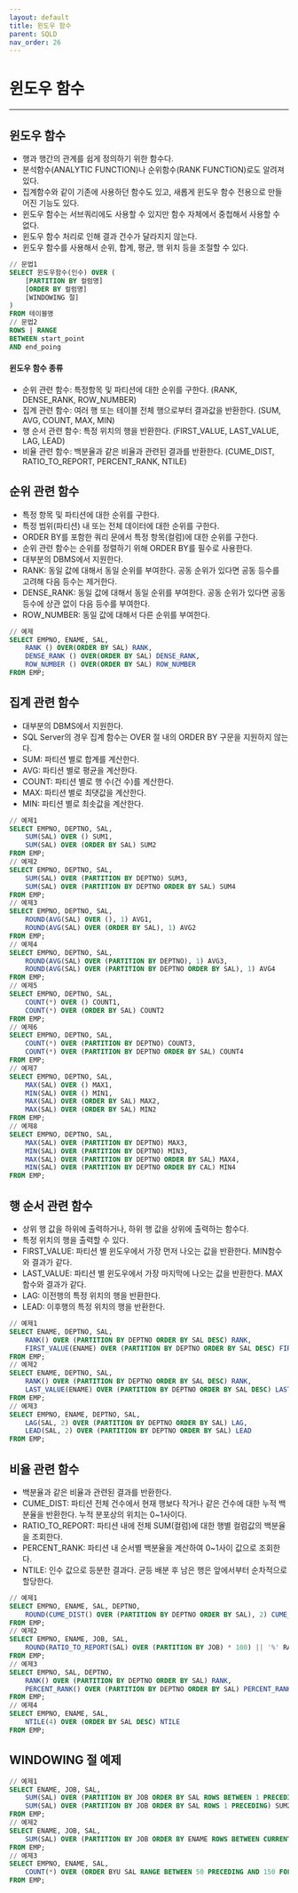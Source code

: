 ```yaml
---
layout: default
title: 윈도우 함수
parent: SQLD
nav_order: 26
---
```


# 윈도우 함수

---

## 윈도우 함수

- 행과 행간의 관계를 쉽게 정의하기 위한 함수다.
- 분석함수(ANALYTIC FUNCTION)나 순위함수(RANK FUNCTION)로도 알려져 있다.
- 집계함수와 같이 기존에 사용하던 함수도 있고, 새롭게 윈도우 함수 전용으로 만들어진 기능도 있다.
- 윈도우 함수는 서브쿼리에도 사용할 수 있지만 함수 자체에서 중첩해서 사용할 수 없다.
- 윈도우 함수 처리로 인해 결과 건수가 달라지지 않는다.
- 윈도우 함수를 사용해서 순위, 합계, 평균, 행 위치 등을 조절할 수 있다.

```sql
// 문법1
SELECT 윈도우함수(인수) OVER (
    [PARTITION BY 컬럼명]
    [ORDER BY 컬럼명]
    [WINDOWING 절]
)
FROM 테이블명
// 문법2
ROWS | RANGE
BETWEEN start_point
AND end_poing
```

#### 윈도우 함수 종류

- 순위 관련 함수: 특정항목 및 파티션에 대한 순위를 구한다. (RANK, DENSE_RANK, ROW_NUMBER)
- 집계 관련 함수: 여러 행 또는 테이블 전체 행으로부터 결과값을 반환한다. (SUM, AVG, COUNT, MAX, MIN)
- 행 순서 관련 함수: 특정 위치의 행을 반환한다. (FIRST_VALUE, LAST_VALUE, LAG, LEAD)
- 비율 관련 함수: 백분율과 같은 비율과 관련된 결과를 반환한다. (CUME_DIST, RATIO_TO_REPORT, PERCENT_RANK, NTILE)

## 순위 관련 함수

- 특정 항목 및 파티션에 대한 순위를 구한다.
- 특정 범위(파티션) 내 또는 전체 데이터에 대한 순위를 구한다.
- ORDER BY를 포함한 쿼리 문에서 특정 항목(컬럼)에 대한 순위를 구한다.
- 순위 관련 함수는 순위를 정렬하기 위해 ORDER BY를 필수로 사용한다.
- 대부분의 DBMS에서 지원한다.
- RANK: 동일 값에 대해서 동일 순위를 부여한다. 공동 순위가 있다면 공동 등수를 고려해 다음 등수는 제거한다.
- DENSE_RANK: 동일 값에 대해서 동일 순위를 부여한다. 공동 순위가 있다면 공동 등수에 상관 없이 다음 등수를 부여한다.
- ROW_NUMBER: 동일 값에 대해서 다른 순위를 부여한다.

```sql
// 예제
SELECT EMPNO, ENAME, SAL,
    RANK () OVER(ORDER BY SAL) RANK,
    DENSE_RANK () OVER(ORDER BY SAL) DENSE_RANK,
    ROW_NUMBER () OVER(ORDER BY SAL) ROW_NUMBER
FROM EMP;
```

## 집계 관련 함수

- 대부분의 DBMS에서 지원한다.
- SQL Server의 경우 집계 함수는 OVER 절 내의 ORDER BY 구문을 지원하지 않는다.
- SUM: 파티션 별로 합계를 계산한다.
- AVG: 파티션 별로 평균을 계산한다.
- COUNT: 파티션 별로 행 수(건 수)를 계산한다.
- MAX: 파티션 별로 최댓값을 계산한다.
- MIN: 파티션 별로 최솟값을 계산한다.

```sql
// 예제1
SELECT EMPNO, DEPTNO, SAL,
    SUM(SAL) OVER () SUM1,
    SUM(SAL) OVER (ORDER BY SAL) SUM2
FROM EMP;
// 예제2
SELECT EMPNO, DEPTNO, SAL,
    SUM(SAL) OVER (PARTITION BY DEPTNO) SUM3,
    SUM(SAL) OVER (PARTITION BY DEPTNO ORDER BY SAL) SUM4
FROM EMP;
// 예제3
SELECT EMPNO, DEPTNO, SAL,
    ROUND(AVG(SAL) OVER (), 1) AVG1,
    ROUND(AVG(SAL) OVER (ORDER BY SAL), 1) AVG2
FROM EMP;
// 예제4
SELECT EMPNO, DEPTNO, SAL,
    ROUND(AVG(SAL) OVER (PARTITION BY DEPTNO), 1) AVG3,
    ROUND(AVG(SAL) OVER (PARTITION BY DEPTNO ORDER BY SAL), 1) AVG4
FROM EMP;
// 예제5
SELECT EMPNO, DEPTNO, SAL,
    COUNT(*) OVER () COUNT1,
    COUNT(*) OVER (ORDER BY SAL) COUNT2
FROM EMP;
// 예제6
SELECT EMPNO, DEPTNO, SAL,
    COUNT(*) OVER (PARTITION BY DEPTNO) COUNT3,
    COUNT(*) OVER (PARTITION BY DEPTNO ORDER BY SAL) COUNT4
FROM EMP;
// 예제7
SELECT EMPNO, DEPTNO, SAL,
    MAX(SAL) OVER () MAX1,
    MIN(SAL) OVER () MIN1,
    MAX(SAL) OVER (ORDER BY SAL) MAX2,
    MAX(SAL) OVER (ORDER BY SAL) MIN2
FROM EMP;
// 예제8
SELECT EMPNO, DEPTNO, SAL,
    MAX(SAL) OVER (PARTITION BY DEPTNO) MAX3,
    MIN(SAL) OVER (PARTITION BY DEPTNO) MIN3,
    MAX(SAL) OVER (PARTITION BY DEPTNO ORDER BY SAL) MAX4,
    MIN(SAL) OVER (PARTITION BY DEPTNO ORDER BY CAL) MIN4
FROM EMP;
```

## 행 순서 관련 함수

- 상위 행 값을 하위에 출력하거나, 하위 행 값을 상위에 출력하는 함수다.
- 특정 위치의 행을 출력할 수 있다.
- FIRST_VALUE: 파티션 별 윈도우에서 가장 먼저 나오는 값을 반환한다. MIN함수와 결과가 같다.
- LAST_VALUE: 파티션 별 윈도우에서 가장 마지막에 나오는 값을 반환한다. MAX함수와 결과가 같다.
- LAG: 이전행의 특정 위치의 행을 반환한다.
- LEAD: 이후행의 특정 위치의 행을 반환한다.

```sql
// 예제1
SELECT ENAME, DEPTNO, SAL,
    RANK() OVER (PARTITION BY DEPTNO ORDER BY SAL DESC) RANK,
    FIRST_VALUE(ENAME) OVER (PARTITION BY DEPTNO ORDER BY SAL DESC) FIRST
FROM EMP;
// 예제2
SELECT ENAME, DEPTNO, SAL,
    RANK() OVER (PARTITION BY DEPTNO ORDER BY SAL DESC) RANK,
    LAST_VALUE(ENAME) OVER (PARTITION BY DEPTNO ORDER BY SAL DESC) LAST
FROM EMP;
// 예제3
SELECT EMPNO, ENAME, DEPTNO, SAL,
    LAG(SAL, 2) OVER (PARTITION BY DEPTNO ORDER BY SAL) LAG,
    LEAD(SAL, 2) OVER (PARTITION BY DEPTNO ORDER BY SAL) LEAD
FROM EMP;
```

## 비율 관련 함수

- 백분율과 같은 비율과 관련된 결과를 반환한다.
- CUME_DIST: 파티션 전체 건수에서 현재 행보다 작거나 같은 건수에 대한 누적 백분율을 반환한다. 누적 분포상의 위치는 0~1사이다.
- RATIO_TO_REPORT: 파티션 내에 전체 SUM(컬럼)에 대한 행별 컬럼값의 백분율을 조회한다.
- PERCENT_RANK: 파티션 내 순서별 백분율을 계산하여 0~1사이 값으로 조회한다.
- NTILE: 인수 값으로 등분한 결과다. 균등 배분 후 남은 행은 앞에서부터 순차적으로 할당한다.

```sql
// 예제1
SELECT EMPNO, ENAME, SAL, DEPTNO,
    ROUND(CUME_DIST() OVER (PARTITION BY DEPTNO ORDER BY SAL), 2) CUME_DIST
FROM EMP;
// 예제2
SELECT EMPNO, ENAME, JOB, SAL,
    ROUND(RATIO_TO_REPORT(SAL) OVER (PARTITION BY JOB) * 100) || '%' RATIO
FROM EMP;
// 예제3
SELECT EMPNO, SAL, DEPTNO,
    RANK() OVER (PARTITION BY DEPTNO ORDER BY SAL) RANK,
    PERCENT_RANK() OVER (PARTITION BY DEPTNO ORDER BY SAL) PERCENT_RANK
FROM EMP;
// 예제4
SELECT EMPNO, ENAME, SAL,
    NTILE(4) OVER (ORDER BY SAL DESC) NTILE
FROM EMP;
```

## WINDOWING 절 예제

```sql
// 예제1
SELECT ENAME, JOB, SAL,
    SUM(SAL) OVER (PARTITION BY JOB ORDER BY SAL ROWS BETWEEN 1 PRECEDING AND CURRENT ROW) SUM1,
    SUM(SAL) OVER (PARTITION BY JOB ORDER BY SAL ROWS 1 PRECEDING) SUM2
FROM EMP;
// 예제2
SELECT ENAME, JOB, SAL,
    SUM(SAL) OVER (PARTITION BY JOB ORDER BY ENAME ROWS BETWEEN CURRENT ROW AND 1 FOLLOWING) SUM
FROM EMP;
// 예제3
SELECT EMPNO, ENAME, SAL,
    COUNT(*) OVER (ORDER BYU SAL RANGE BETWEEN 50 PRECEDING AND 150 FOLLOWING) -1 COUNT
FROM EMP;
```
